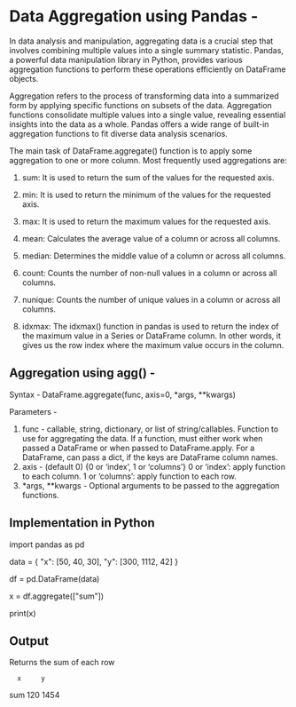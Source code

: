 # Data Aggregation using Pandas -

In data analysis and manipulation, aggregating data is a crucial step that involves combining multiple values into a single summary statistic. Pandas, a powerful data manipulation library in Python, provides various aggregation functions to perform these operations efficiently on DataFrame objects. 

Aggregation refers to the process of transforming data into a summarized form by applying specific functions on subsets of the data. Aggregation functions consolidate multiple values into a single value, revealing essential insights into the data as a whole. Pandas offers a wide range of built-in aggregation functions to fit diverse data analysis scenarios.

The main task of DataFrame.aggregate() function is to apply some aggregation to one or more column. Most frequently used aggregations are:

1. sum: It is used to return the sum of the values for the requested axis.

2. min: It is used to return the minimum of the values for the requested axis.

3. max: It is used to return the maximum values for the requested axis.
   
4. mean: Calculates the average value of a column or across all columns.

5. median: Determines the middle value of a column or across all columns.

6. count: Counts the number of non-null values in a column or across all columns.

7. nunique: Counts the number of unique values in a column or across all columns.

8. idxmax: The idxmax() function in pandas is used to return the index of the maximum value in a Series or DataFrame column. In other words, it gives us the row index where the maximum value occurs in the column.  

## Aggregation using agg() -

Syntax - DataFrame.aggregate(func, axis=0, *args, **kwargs)

Parameters - 
1. func - callable, string, dictionary, or list of string/callables. Function to use for aggregating the data. If a function, must either work when passed a DataFrame or when passed to DataFrame.apply. For a DataFrame, can pass a dict, if the keys are DataFrame column names.
2. axis - (default 0) {0 or ‘index’, 1 or ‘columns’} 0 or ‘index’: apply function to each column. 1 or ‘columns’: apply function to each row.
3. *args, **kwargs - Optional arguments to be passed to the aggregation functions.

## Implementation in Python

import pandas as pd

data = {
  "x": [50, 40, 30],
  "y": [300, 1112, 42]
}

df = pd.DataFrame(data)

x = df.aggregate(["sum"])

print(x)

## Output

Returns the sum of each row 

      x     y
sum  120  1454
